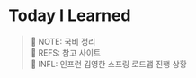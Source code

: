 # Today I Learned

> 📂 NOTE: 국비 정리 </br>
> 📂 REFS: 참고 사이트 </br>
> 📂 INFL: 인프런 김영한 스프링 로드맵 진행 상황 </br>
